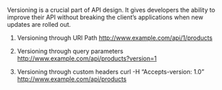 Versioning is a crucial part of API design. It gives developers the ability to improve their API without breaking the client’s applications when new updates are rolled out.

1. Versioning through URI Path
http://www.example.com/api/1/products

2. Versioning through query parameters
http://www.example.com/api/products?version=1

3. Versioning through custom headers
curl -H “Accepts-version: 1.0”
http://www.example.com/api/products

